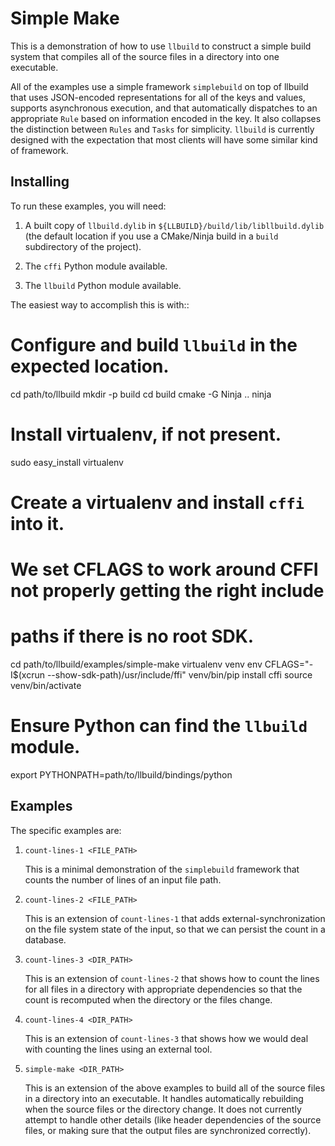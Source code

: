 Simple Make
===========

This is a demonstration of how to use ``llbuild`` to construct a simple build
system that compiles all of the source files in a directory into one executable.

All of the examples use a simple framework ``simplebuild`` on top of llbuild
that uses JSON-encoded representations for all of the keys and values, supports
asynchronous execution, and that automatically dispatches to an appropriate
``Rule`` based on information encoded in the key. It also collapses the
distinction between ``Rules`` and ``Tasks`` for simplicity. ``llbuild`` is
currently designed with the expectation that most clients will have some similar
kind of framework.


Installing
----------

To run these examples, you will need:

1. A built copy of ``llbuild.dylib`` in
   ``${LLBUILD}/build/lib/libllbuild.dylib`` (the default location if you use a
   CMake/Ninja build in a ``build`` subdirectory of the project).

2. The ``cffi`` Python module available.

3. The ``llbuild`` Python module available.

The easiest way to accomplish this is with::

  # Configure and build ``llbuild`` in the expected location.
  cd path/to/llbuild
  mkdir -p build
  cd build
  cmake -G Ninja ..
  ninja
  
  # Install virtualenv, if not present.
  sudo easy_install virtualenv

  # Create a virtualenv and install ``cffi`` into it.
  #
  # We set CFLAGS to work around CFFI not properly getting the right include
  # paths if there is no root SDK.
  cd path/to/llbuild/examples/simple-make
  virtualenv venv
  env CFLAGS="-I$(xcrun --show-sdk-path)/usr/include/ffi" venv/bin/pip install cffi
  source venv/bin/activate

  # Ensure Python can find the ``llbuild`` module.
  export PYTHONPATH=path/to/llbuild/bindings/python


Examples
--------

The specific examples are:

1. ``count-lines-1 <FILE_PATH>``

   This is a minimal demonstration of the ``simplebuild`` framework that counts
   the number of lines of an input file path.

2. ``count-lines-2 <FILE_PATH>``

   This is an extension of ``count-lines-1`` that adds external-synchronization
   on the file system state of the input, so that we can persist the count in a
   database.

3. ``count-lines-3 <DIR_PATH>``

   This is an extension of ``count-lines-2`` that shows how to count the lines
   for all files in a directory with appropriate dependencies so that the count
   is recomputed when the directory or the files change.

4. ``count-lines-4 <DIR_PATH>``

   This is an extension of ``count-lines-3`` that shows how we would deal with
   counting the lines using an external tool.

5. ``simple-make <DIR_PATH>``

   This is an extension of the above examples to build all of the source files
   in a directory into an executable. It handles automatically rebuilding when
   the source files or the directory change. It does not currently attempt to
   handle other details (like header dependencies of the source files, or making
   sure that the output files are synchronized correctly).
   


  
  

